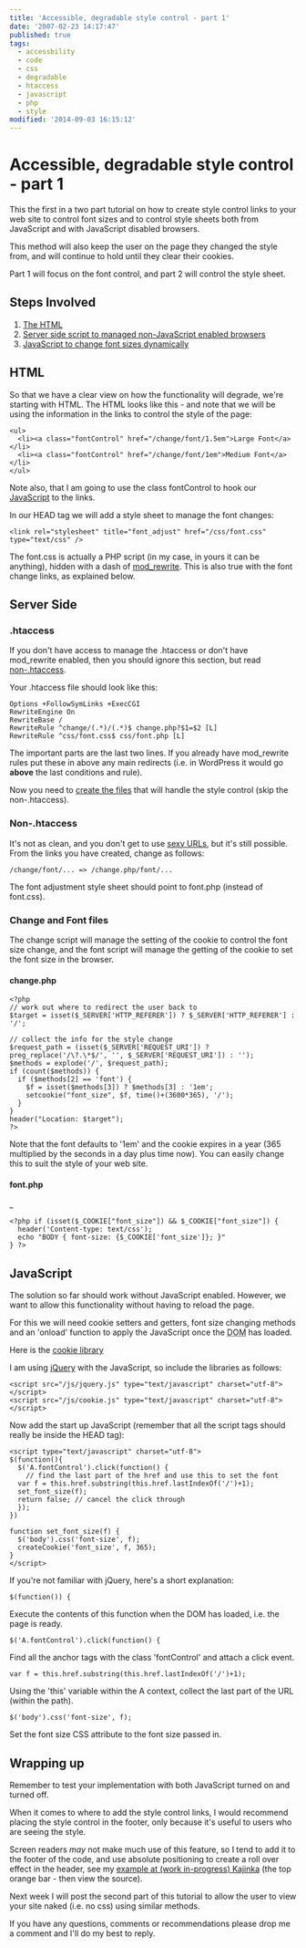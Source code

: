 ```yaml
---
title: 'Accessible, degradable style control - part 1'
date: '2007-02-23 14:17:47'
published: true
tags:
  - accessbility
  - code
  - css
  - degradable
  - htaccess
  - javascript
  - php
  - style
modified: '2014-09-03 16:15:12'
---
```

# Accessible, degradable style control - part 1

This the first in a two part tutorial on how to create style control links to your web site to control font sizes and to control style sheets both from JavaScript and with JavaScript disabled browsers.

This method will also keep the user on the page they changed the style from, and will continue to hold until they clear their cookies.


<!--more-->

Part 1 will focus on the font control, and part 2 will control the style sheet.

## Steps Involved

1. [The HTML](#html)
2. [Server side script to managed non-JavaScript enabled browsers](#server_side)
3. [JavaScript to change font sizes dynamically](#javascript)

<h2 id="html">HTML</h2>

So that we have a clear view on how the functionality will degrade, we're starting with HTML.  The HTML looks like this - and note that we will be using the information in the links to control the style of the page:

<pre><code>&lt;ul&gt;
  &lt;li&gt;&lt;a class=&quot;fontControl&quot; href=&quot;/change/font/1.5em&quot;&gt;Large Font&lt;/a&gt;&lt;/li&gt;
  &lt;li&gt;&lt;a class=&quot;fontControl&quot; href=&quot;/change/font/1em&quot;&gt;Medium Font&lt;/a&gt;&lt;/li&gt;
&lt;/ul&gt;</code></pre>

Note also, that I am going to use the class fontControl to hook our [JavaScript](#javascript) to the links.

In our HEAD tag we will add a style sheet to manage the font changes:

<pre><code>&lt;link rel=&quot;stylesheet&quot; title=&quot;font_adjust&quot; href=&quot;/css/font.css&quot; type=&quot;text/css&quot; /&gt;</code></pre>

The font.css is actually a PHP script (in my case, in yours it can be anything), hidden with a dash of [mod\_rewrite](http://httpd.apache.org/docs/1.3/mod/mod_rewrite.html).  This is also true with the font change links, as explained below.

<h2 id="server_side">Server Side</h2>

### .htaccess

If you don't have access to manage the .htaccess or don't have mod\_rewrite enabled, then you should ignore this section, but read [non-.htaccess](#non_htaccess).

Your .htaccess file should look like this:

<pre><code>Options +FollowSymLinks +ExecCGI
RewriteEngine On
RewriteBase /
RewriteRule ^change/(.*)/(.*)$ change.php?$1=$2 [L]
RewriteRule ^css/font.css$ css/font.php [L]</code></pre>

The important parts are the last two lines.  If you already have mod\_rewrite rules put these in above any main redirects (i.e. in WordPress it would go **above** the last conditions and rule).

Now you need to [create the files](#files) that will handle the style control (skip the non-.htaccess).

<h3 id="non_htaccess">Non-.htaccess</h3>

It's not as clean, and you don't get to use [sexy URLs](http://rikrikrik.com/log/net-article-create-sexy-urls-with-modrewrite), but it's still possible.  From the links you have created, change as follows:

<pre><code>/change/font/... => /change.php/font/...</code></pre>

The font adjustment style sheet should point to font.php (instead of font.css).

<h3 id="files">Change and Font files</h3>

The change script will manage the setting of the cookie to control the font size change, and the font script will manage the getting of the cookie to set the font size in the browser.

#### change.php

<pre><code>&lt;?php
// work out where to redirect the user back to
$target = isset($_SERVER[&apos;HTTP_REFERER&apos;]) ? $_SERVER[&apos;HTTP_REFERER&apos;] : &apos;/&apos;;

// collect the info for the style change
$request_path = (isset($_SERVER[&apos;REQUEST_URI&apos;]) ?
preg_replace(&apos;/\?.\*$/&apos;, &apos;&apos;, $_SERVER[&apos;REQUEST_URI&apos;]) : &apos;&apos;);
$methods = explode(&apos;/&apos;, $request_path);
if (count($methods)) {
  if ($methods[2] == &apos;font&apos;) {
    $f = isset($methods[3]) ? $methods[3] : &apos;1em&apos;;
    setcookie(&quot;font_size&quot;, $f, time()+(3600*365), &apos;/&apos;); 
  }
}
header(&quot;Location: $target&quot;);
?&gt;</code></pre>

Note that the font defaults to '1em' and the cookie expires in a year (365 multiplied by the seconds in a day plus time now).  You can easily change this to suit the style of your web site.  

#### font.php
_
<pre><code>&lt;?php if (isset($_COOKIE[&quot;font_size&quot;]) &amp;&amp; $_COOKIE[&quot;font_size&quot;]) {
  header(&apos;Content-type: text/css&apos;);
  echo &quot;BODY { font-size: {$_COOKIE[&apos;font_size&apos;]}; }&quot;
} ?&gt;</code></pre>

<h2 id="javascript">JavaScript</h2>

The solution so far should work without JavaScript enabled.  However, we want to allow this functionality without having to reload the page.

For this we will need cookie setters and getters, font size changing methods and an 'onload' function to apply the JavaScript once the <abbr title="Document Object Model">DOM</abbr> has loaded.

Here is the [cookie library](http://remysharp.com/wp-content/uploads/2007/02/cookie.js)

I am using [jQuery](http://jquery.com) with the JavaScript, so include the libraries as follows:

<pre><code>&lt;script src=&quot;/js/jquery.js&quot; type=&quot;text/javascript&quot; charset=&quot;utf-8&quot;&gt;&lt;/script&gt;
&lt;script src=&quot;/js/cookie.js&quot; type=&quot;text/javascript&quot; charset=&quot;utf-8&quot;&gt;&lt;/script&gt;</code></pre>

Now add the start up JavaScript (remember that all the script tags should really be inside the HEAD tag):

<pre><code>&lt;script type=&quot;text/javascript&quot; charset=&quot;utf-8&quot;&gt;
$(function(){
  $(&apos;A.fontControl&apos;).click(function() {
    // find the last part of the href and use this to set the font
  var f = this.href.substring(this.href.lastIndexOf(&apos;/&apos;)+1);
  set_font_size(f);
  return false; // cancel the click through
  });
})

function set_font_size(f) {
  $(&apos;body&apos;).css(&apos;font-size&apos;, f);
  createCookie(&apos;font_size&apos;, f, 365);
}
&lt;/script&gt;</code></pre>

If you're not familiar with jQuery, here's a short explanation:

<pre><code>$(function()) {</code></pre>

Execute the contents of this function when the DOM has loaded, i.e. the page is ready.

<pre><code>$('A.fontControl').click(function() {</code></pre>

Find all the anchor tags with the class 'fontControl' and attach a click event.

<pre><code>var f = this.href.substring(this.href.lastIndexOf('/')+1);</code></pre>

Using the 'this' variable within the A context, collect the last part of the URL (within the path).

<pre><code>$('body').css('font-size', f);</code></pre>

Set the font size CSS attribute to the font size passed in.

## Wrapping up

Remember to test your implementation with both JavaScript turned on and turned off.

When it comes to where to add the style control links, I would recommend placing the style control in the footer, only because it's useful to users who are seeing the style.  

Screen readers *may* not make much use of this feature, so I tend to add it to the footer of the code, and use absolute positioning to create a roll over effect in the header, see my [example at (work in-progress) Kajinka](http://kajinka.com) (the top orange bar - then view the source).

Next week I will post the second part of this tutorial to allow the user to view your site naked (i.e. no css) using similar methods.

If you have any questions, comments or recommendations please drop me a comment and I'll do my best to reply.
